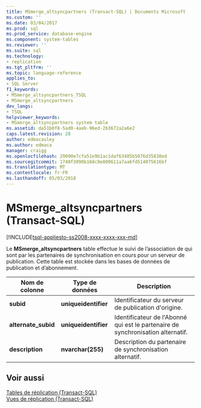 ```yaml
---
title: MSmerge_altsyncpartners (Transact-SQL) | Documents Microsoft
ms.custom: ''
ms.date: 03/04/2017
ms.prod: sql
ms.prod_service: database-engine
ms.component: system-tables
ms.reviewer: ''
ms.suite: sql
ms.technology:
- replication
ms.tgt_pltfrm: ''
ms.topic: language-reference
applies_to:
- SQL Server
f1_keywords:
- MSmerge_altsyncpartners_TSQL
- MSmerge_altsyncpartners
dev_langs:
- TSQL
helpviewer_keywords:
- MSmerge_altsyncpartners system table
ms.assetid: da51b0f8-5ad0-4aeb-96ed-2b3672a2a6e2
caps.latest.revision: 28
author: edmacauley
ms.author: edmaca
manager: craigg
ms.openlocfilehash: 29090e7cfa51e9b1ac1daf63485b5076d35838ed
ms.sourcegitcommit: 1740f3090b168c0e809611a7aa6fd514075616bf
ms.translationtype: MT
ms.contentlocale: fr-FR
ms.lasthandoff: 05/03/2018
---
```

# <a name="msmergealtsyncpartners-transact-sql"></a>MSmerge_altsyncpartners (Transact-SQL)
[!INCLUDE[tsql-appliesto-ss2008-xxxx-xxxx-xxx-md](../../includes/tsql-appliesto-ss2008-xxxx-xxxx-xxx-md.md)]

  Le **MSmerge_altsyncpartners** table effectue le suivi de l’association de qui sont par les partenaires de synchronisation en cours pour un serveur de publication. Cette table est stockée dans les bases de données de publication et d’abonnement.  
  
|Nom de colonne|Type de données| Description|  
|-----------------|---------------|-----------------|  
|**subid**|**uniqueidentifier**|Identificateur du serveur de publication d'origine.|  
|**alternate_subid**|**uniqueidentifier**|Identificateur de l'Abonné qui est le partenaire de synchronisation alternatif.|  
|**description**|**nvarchar(255)**|Description du partenaire de synchronisation alternatif.|  
  
## <a name="see-also"></a>Voir aussi  
 [Tables de réplication &#40;Transact-SQL&#41;](../../relational-databases/system-tables/replication-tables-transact-sql.md)   
 [Vues de réplication &#40;Transact-SQL&#41;](../../relational-databases/system-views/replication-views-transact-sql.md)  
  
  
